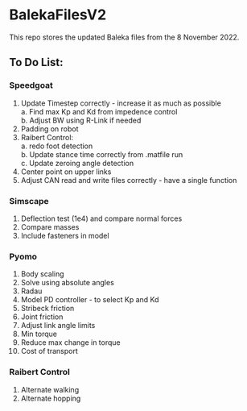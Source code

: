 # BalekaFilesV2
This repo stores the updated Baleka files from the 8 November 2022.

## To Do List:

### Speedgoat
1. Update Timestep correctly - increase it as much as possible <br />
  a. Find max Kp and Kd from impedence control <br />
  b. Adjust BW using R-Link if needed
2. Padding on robot
3. Raibert Control: <br />
  a. redo foot detection <br />
  b. Update stance time correctly from .matfile run <br />
  c. Update zeroing angle detection
4. Center point on upper links
5. Adjust CAN read and write files correctly - have a single function

### Simscape
1. Deflection test (1e4) and compare normal forces
2. Compare masses
3. Include fasteners in model

### Pyomo
1. Body scaling
2. Solve using absolute angles
3. Radau
4. Model PD controller - to select Kp and Kd
5. Stribeck friction
6. Joint friction
7. Adjust link angle limits
8. Min torque
9. Reduce max change in torque
10. Cost of transport

### Raibert Control
1. Alternate walking
2. Alternate hopping
